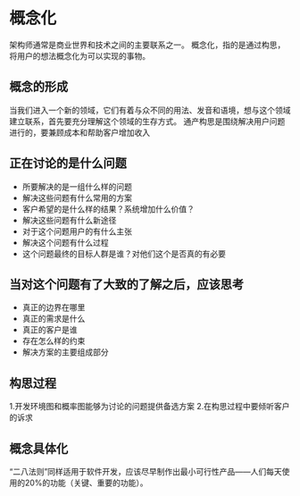 # 概念化

架构师通常是商业世界和技术之间的主要联系之一。
概念化，指的是通过构思，将用户的想法概念化为可以实现的事物。

## 概念的形成

当我们进入一个新的领域，它们有着与众不同的用法、发音和语境，想与这个领域建立联系，首先要充分理解这个领域的生存方式。
通产构思是围绕解决用户问题进行的，要兼顾成本和帮助客户增加收入

## 正在讨论的是什么问题

* 所要解决的是一组什么样的问题
* 解决这些问题有什么常用的方案
* 客户希望的是什么样的结果？系统增加什么价值？
* 解决这些问题有什么新途径
* 对于这个问题用户的有什么主张
* 解决这个问题有什么过程
* 这个问题最终的目标人群是谁？对他们这个是否真的有必要

## 当对这个问题有了大致的了解之后，应该思考

* 真正的边界在哪里
* 真正的需求是什么
* 真正的客户是谁
* 存在怎么样的约束
* 解决方案的主要组成部分

## 构思过程

1.开发环境图和概率图能够为讨论的问题提供备选方案
2.在构思过程中要倾听客户的诉求

## 概念具体化

“二八法则”同样适用于软件开发，应该尽早制作出最小可行性产品——人们每天使用的20%的功能（关键、重要的功能）。
